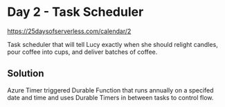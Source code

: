 # Day 2 - Task Scheduler

https://25daysofserverless.com/calendar/2

Task scheduler that will tell Lucy exactly when she should relight candles, pour coffee into cups, and deliver batches of coffee.

## Solution

Azure Timer triggered Durable Function that runs annually on a specifed date and time and uses Durable Timers in between tasks to control flow.